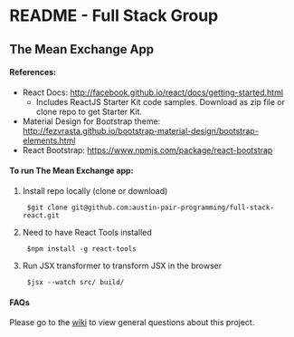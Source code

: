 # README - Full Stack Group
## The Mean Exchange App

#### References:

* React Docs: http://facebook.github.io/react/docs/getting-started.html
	* Includes ReactJS Starter Kit code samples. Download as zip file or clone repo to get Starter Kit.
* Material Design for Bootstrap theme: http://fezvrasta.github.io/bootstrap-material-design/bootstrap-elements.html
* React Bootstrap: https://www.npmjs.com/package/react-bootstrap



#### To run The Mean Exchange app:

1. Install repo locally (clone or download)

		$git clone git@github.com:austin-pair-programming/full-stack-react.git
2. Need to have React Tools installed

		$npm install -g react-tools
3. Run JSX transformer to transform JSX in the browser

		$jsx --watch src/ build/

#### FAQs

Please go to the [wiki](https://github.com/austin-pair-programming/full-stack-react/wiki) to view general questions about this project.
